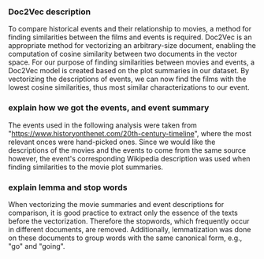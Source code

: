 ### Doc2Vec description

To compare historical events and their relationship to movies, 
a method for finding similarities between the films and events is required. Doc2Vec is an appropriate method for vectorizing an arbitrary-size document, enabling the computation of cosine similarity between two documents in the vector space. For our purpose of finding similarities between movies and events, a Doc2Vec model is created based on the plot summaries in our dataset. By vectorizing the descriptions of events, we can now find the films with the lowest cosine similarities, thus most similar characterizations to our event.

### explain how we got the events, and event summary

The events used in the following analysis were taken from "https://www.historyonthenet.com/20th-century-timeline", where the most relevant onces were hand-picked ones. Since we would like the descriptions of the movies and the events to come from the same source however, the event's corresponding Wikipedia description was used when finding similarities to the movie plot summaries.


### explain lemma and stop words
When vectorizing the movie summaries and event descriptions for comparison, it is good practice to extract only the essence of the texts before the vectorization. Therefore the stopwords, which frequently occur in different documents, are removed. Additionally, lemmatization was done on these documents to group words with the same canonical form, e.g., "go" and "going". 





